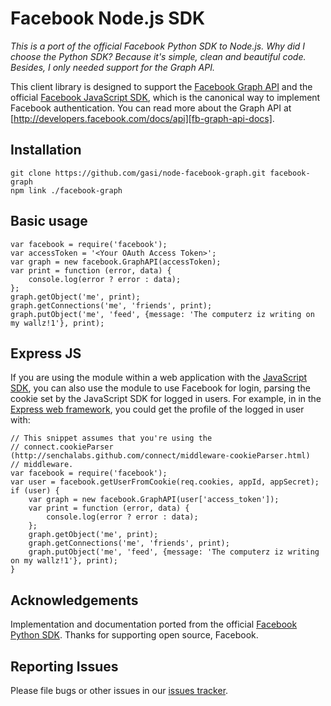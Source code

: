 Facebook Node.js SDK
====================

_This is a port of the official Facebook Python SDK to Node.js.
Why did I choose the Python SDK? Because it's simple, clean and beautiful code.
Besides, I only needed support for the Graph API._

This client library is designed to support the
[Facebook Graph API][fb-graph-api-docs] and the official
[Facebook JavaScript SDK][fb-js-sdk], which is the canonical way to implement
Facebook authentication. You can read more about the Graph API at
[http://developers.facebook.com/docs/api][fb-graph-api-docs].


Installation
------------

    git clone https://github.com/gasi/node-facebook-graph.git facebook-graph
    npm link ./facebook-graph

Basic usage
-----------

    var facebook = require('facebook');
    var accessToken = '<Your OAuth Access Token>';
    var graph = new facebook.GraphAPI(accessToken);
    var print = function (error, data) {
        console.log(error ? error : data);
    };
    graph.getObject('me', print);
    graph.getConnections('me', 'friends', print);
    graph.putObject('me', 'feed', {message: 'The computerz iz writing on my wallz!1'}, print);

Express JS
----------

If you are using the module within a web application with the
[JavaScript SDK][fb-js-sdk], you can also use the module to use Facebook for
login, parsing the cookie set by the JavaScript SDK for logged in users.
For example, in in the [Express web framework][express-js], you could get the
profile of the logged in user with:


    // This snippet assumes that you're using the
    // connect.cookieParser (http://senchalabs.github.com/connect/middleware-cookieParser.html)
    // middleware.
    var facebook = require('facebook');
    var user = facebook.getUserFromCookie(req.cookies, appId, appSecret);
    if (user) {
        var graph = new facebook.GraphAPI(user['access_token']);
        var print = function (error, data) {
            console.log(error ? error : data);
        };
        graph.getObject('me', print);
        graph.getConnections('me', 'friends', print);
        graph.putObject('me', 'feed', {message: 'The computerz iz writing on my wallz!1'}, print);
    }


Acknowledgements
----------------

Implementation and documentation ported from the official
[Facebook Python SDK][fb-python-sdk].
Thanks for supporting open source, Facebook.

Reporting Issues
----------------

Please file bugs or other issues in our [issues tracker][issues].

[fb-js-sdk]: http://github.com/facebook/connect-js
[fb-graph-api-docs]: http://developers.facebook.com/docs/api
[fb-python-sdk]: http://github.com/facebook/python-sdk
[express-js]: http://expressjs.com
[issues]: https://github.com/gasi/node-facebook/issues
